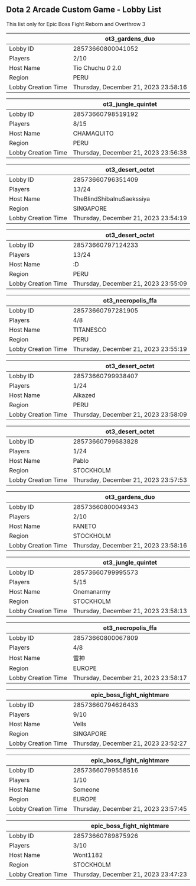 ## Dota 2 Arcade Custom Game - Lobby List

This list only for Epic Boss Fight Reborn and Overthrow 3

|  | ot3_gardens_duo |
| ------ | ------ |
| Lobby ID | 28573660800041052 |
| Players | 2/10 |
| Host Name | Tio Chuchu *0* 2.0 |
| Region | PERU |
| Lobby Creation Time | Thursday, December 21, 2023 23:58:16 |


|  | ot3_jungle_quintet |
| ------ | ------ |
| Lobby ID | 28573660798519192 |
| Players | 8/15 |
| Host Name | CHAMAQUITO |
| Region | PERU |
| Lobby Creation Time | Thursday, December 21, 2023 23:56:38 |


|  | ot3_desert_octet |
| ------ | ------ |
| Lobby ID | 28573660796351409 |
| Players | 13/24 |
| Host Name | TheBlindShibaInuSaekssiya |
| Region | SINGAPORE |
| Lobby Creation Time | Thursday, December 21, 2023 23:54:19 |


|  | ot3_desert_octet |
| ------ | ------ |
| Lobby ID | 28573660797124233 |
| Players | 13/24 |
| Host Name | :D |
| Region | PERU |
| Lobby Creation Time | Thursday, December 21, 2023 23:55:09 |


|  | ot3_necropolis_ffa |
| ------ | ------ |
| Lobby ID | 28573660797281905 |
| Players | 4/8 |
| Host Name | TITANESCO |
| Region | PERU |
| Lobby Creation Time | Thursday, December 21, 2023 23:55:19 |


|  | ot3_desert_octet |
| ------ | ------ |
| Lobby ID | 28573660799938407 |
| Players | 1/24 |
| Host Name | Alkazed |
| Region | PERU |
| Lobby Creation Time | Thursday, December 21, 2023 23:58:09 |


|  | ot3_desert_octet |
| ------ | ------ |
| Lobby ID | 28573660799683828 |
| Players | 1/24 |
| Host Name | Pablo |
| Region | STOCKHOLM |
| Lobby Creation Time | Thursday, December 21, 2023 23:57:53 |


|  | ot3_gardens_duo |
| ------ | ------ |
| Lobby ID | 28573660800049343 |
| Players | 2/10 |
| Host Name | FANETO |
| Region | STOCKHOLM |
| Lobby Creation Time | Thursday, December 21, 2023 23:58:16 |


|  | ot3_jungle_quintet |
| ------ | ------ |
| Lobby ID | 28573660799995573 |
| Players | 5/15 |
| Host Name | Onemanarmy |
| Region | STOCKHOLM |
| Lobby Creation Time | Thursday, December 21, 2023 23:58:13 |


|  | ot3_necropolis_ffa |
| ------ | ------ |
| Lobby ID | 28573660800067809 |
| Players | 4/8 |
| Host Name | 雷神 |
| Region | EUROPE |
| Lobby Creation Time | Thursday, December 21, 2023 23:58:17 |


|  | epic_boss_fight_nightmare |
| ------ | ------ |
| Lobby ID | 28573660794626433 |
| Players | 9/10 |
| Host Name | Vells |
| Region | SINGAPORE |
| Lobby Creation Time | Thursday, December 21, 2023 23:52:27 |


|  | epic_boss_fight_nightmare |
| ------ | ------ |
| Lobby ID | 28573660799558516 |
| Players | 1/10 |
| Host Name | Someone |
| Region | EUROPE |
| Lobby Creation Time | Thursday, December 21, 2023 23:57:45 |


|  | epic_boss_fight_nightmare |
| ------ | ------ |
| Lobby ID | 28573660789875926 |
| Players | 3/10 |
| Host Name | Wont1182 |
| Region | STOCKHOLM |
| Lobby Creation Time | Thursday, December 21, 2023 23:47:23 |


